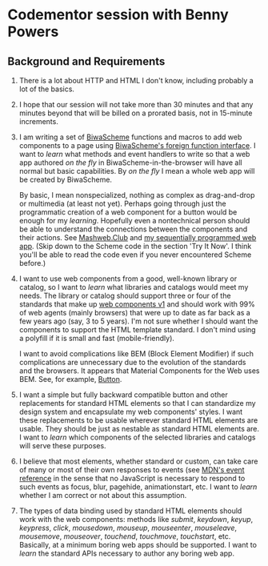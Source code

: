 # Codementor session with Benny Powers

## Background and Requirements

1. There is a lot about HTTP and HTML I don't know, including probably a lot
   of the basics.

1. I hope that our session will not take more than 30 minutes and that any
   minutes beyond that will be billed on a prorated basis, not in 15-minute
   increments.

1. I am writing a set of [BiwaScheme](https://www.biwascheme.org/) functions
   and macros to add web components to a page using
   [BiwaScheme's foreign function interface](https://www.biwascheme.org/doc/reference.html#js-interface).
   I want to *learn* what methods and event handlers to write so that a web app
   authored *on the fly* in BiwaScheme-in-the-browser will have all normal but
   basic capabilities. By *on the fly* I mean a whole web app will be created
   by BiwaScheme.
   
   By basic, I mean nonspecialized, nothing as complex as drag-and-drop or
   multimedia (at least not yet). Perhaps going through just the programmatic
   creation of a web component for a button would be enough for my *learning*.
   Hopefully even a nontechnical person should be able to understand the
   connections between the components and their actions. See
   [Mashweb.Club](http://mashweb.club/) and
   [my sequentially programmed web app](https://doc.mashweb.club/experiments/seq_webapp_biwascheme/). (Skip down to the Scheme code in the section
   'Try It Now'. I think you'll be able to read the code even if you never
   encountered Scheme before.)

1. I want to use web components from a good, well-known library or catalog,
   so I want to *learn* what libraries and catalogs would meet my needs.
   The library or catalog should support three or four of the standards
   that make up
   [web components v1](https://www.webcomponents.org/introduction) and should
   work with 99% of web agents (mainly browsers) that were up to date as far
   back as a few years ago (say, 3 to 5 years). I'm not sure whether I should
   want the components to support the HTML template standard.
   I don't mind using a polyfill if it is small and fast (mobile-friendly).

   I want to avoid complications like BEM (Block Element Modifier) if such
   complications are unnecessary due to the evolution of the standards and the
   browsers. It appears that Material Components for the Web uses BEM.
   See, for example,
   [Button](https://material-components.github.io/material-components-web-catalog/#/component/button).

1. I want a simple but fully backward compatible button and other replacements
   for standard HTML elements so that I can standardize my design system
   and encapsulate my web components' styles. I want these replacements to be
   usable wherever standard HTML elements are usable. They should be just as
   nestable as standard HTML elements are. I want to *learn* which components
   of the selected libraries and catalogs will serve these purposes.

1. I believe that most elements, whether standard or custom, can take care of
   many or most of their own responses to events
   (see [MDN's event reference](https://developer.mozilla.org/en-US/docs/Web/Events#Standard_events)
   in the sense that no JavaScript is necessary to respond to such events
   as focus, blur, pagehide, animationstart, etc. I want to *learn* whether
   I am correct or not about this assumption.

1. The types of data binding used by standard HTML elements should work with
   the web components: methods like *submit*, *keydown*, *keyup*, *keypress*,
   *click*, *mousedown*, *mouseup*, *mouseenter*, *mouseleave*, *mousemove*,
   *mouseover*, *touchend*, *touchmove*, *touchstart*, etc.
   Basically, at a minimum boring web apps should be supported.
   I want to *learn* the standard APIs necessary to author any boring web app. 
